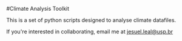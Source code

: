 #Climate Analysis Toolkit

This is a set of python scripts designed to analyse climate datafiles.

If you're interested in collaborating, email me at jesuel.leal@usp.br
